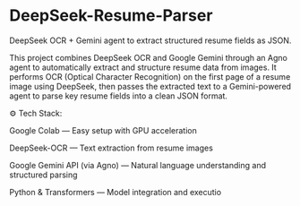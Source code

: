 # DeepSeek-Resume-Parser
DeepSeek OCR + Gemini agent to extract structured resume fields as JSON.

This project combines DeepSeek OCR and Google Gemini through an Agno agent to automatically extract and structure resume data from images.
It performs OCR (Optical Character Recognition) on the first page of a resume image using DeepSeek, 
then passes the extracted text to a Gemini-powered agent to parse key resume fields into a clean JSON format.

⚙️ Tech Stack:

Google Colab — Easy setup with GPU acceleration

DeepSeek-OCR — Text extraction from resume images

Google Gemini API (via Agno) — Natural language understanding and structured parsing

Python & Transformers — Model integration and executio
